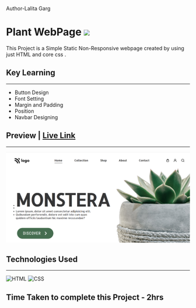 Author-Lalita Garg
# Plant WebPage ![](	https://img.shields.io/website-up-down-green-red/http/monip.org.svg)

This Project is a Simple Static Non-Responsive webpage created by using just HTML and core css .

## Key Learning 
***
- Button Design 
- Font Setting
- Margin and Padding 
- Position 
- Navbar Designing 

## Preview |     [Live Link]()
***
![ScreenShot](./screenShot.PNG)

## Technologies Used 
***
![HTML](https://img.shields.io/badge/HTML5-E34F26?style=for-the-badge&logo=html5&logoColor=white)
![CSS](	https://img.shields.io/badge/CSS3-1572B6?style=for-the-badge&logo=css3&logoColor=white)

## Time Taken to complete this Project - 2hrs